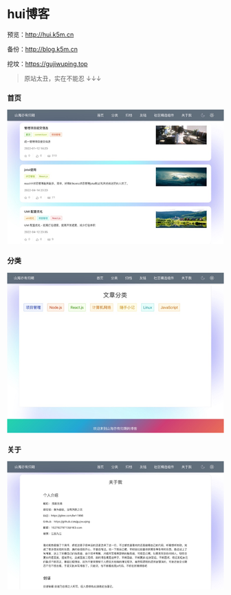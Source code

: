 # hui博客

预览：<http://hui.k5m.cn>

备份：<http://blog.k5m.cn>

挖坟：<https://gujiwuping.top>

> 原站太丑，实在不能忍 ↓↓↓


### 首页
![首页](./captures/001.jpg)

### 分类
![分类](./captures/002.jpg)

### 关于
![关于](./captures/003.jpg)